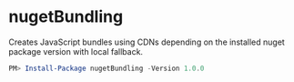 nugetBundling
=============

Creates JavaScript bundles using CDNs depending on the installed nuget package version with local fallback.

```PowerShell
PM> Install-Package nugetBundling -Version 1.0.0 
```
